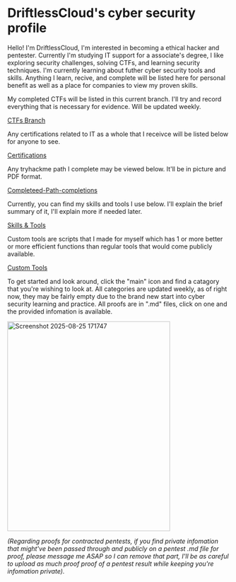 # DriftlessCloud's cyber security profile
Hello! I'm DriftlessCloud, I'm interested in becoming a ethical hacker and pentester. Currently I'm studying IT support for a associate's degree, I like exploring security challenges, solving CTFs, and learning security techniques. I'm currently learning about futher cyber security tools and skills. Anything I learn, recive, and complete will be listed here for personal benefit as well as a place for companies to view my proven skills.

My completed CTFs will be listed in this current branch. I'll try and record everything that is necessary for evidence. Will be updated weekly.

[CTFs Branch](https://github.com/DriftlessCloud1/DriftlessCloud/tree/CTFs)

Any certifications related to IT as a whole that I receivce will be listed below for anyone to see.

[Certifications](https://github.com/DriftlessCloud1/DriftlessCloud/tree/Certifications)

Any tryhackme path I complete may be viewed below. It'll be in picture and PDF format.

[Completeed-Path-completions](https://github.com/DriftlessCloud1/DriftlessCloud/tree/Completeed-Path-completions)

Currently, you can find my skills and tools I use below. I'll explain the brief summary of it, I'll explain more if needed later.

[Skills & Tools](https://github.com/DriftlessCloud1/DriftlessCloud/tree/Skills-%26-Tools)

Custom tools are scripts that I made for myself which has 1 or more better or more efficient functions than regular tools that would come publicly available.

[Custom Tools](https://github.com/DriftlessCloud1/DriftlessCloud/tree/Custom-Tools)

To get started and look around, click the "main" icon and find a catagory that you're wishing to look at. All categories are updated weekly, as of right now, they may be fairly empty due to the brand new start into cyber security learning and practice. All proofs are in ".md" files, click on one and the provided infomation is available.

<img width="368" height="474" alt="Screenshot 2025-08-25 171747" src="https://github.com/user-attachments/assets/72836f74-81cd-404f-9ba2-3b9b0150897d" />

*(Regarding proofs for contracted pentests, if you find private infomation that might've been passed through and publicly on a pentest .md file for proof, please message me ASAP so I can remove that part, I'll be as careful to upload as much proof proof of a pentest result while keeping you're infomation private).*
